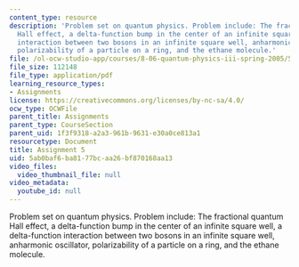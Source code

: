 ```yaml
---
content_type: resource
description: 'Problem set on quantum physics. Problem include: The fractional quantum
  Hall effect, a delta-function bump in the center of an infinite square well, a delta-function
  interaction between two bosons in an infinite square well, anharmonic oscillator,
  polarizability of a particle on a ring, and the ethane molecule.'
file: /ol-ocw-studio-app/courses/8-06-quantum-physics-iii-spring-2005/5ab0baf6ba8177bcaa26bf870168aa13_ps5.pdf
file_size: 112148
file_type: application/pdf
learning_resource_types:
- Assignments
license: https://creativecommons.org/licenses/by-nc-sa/4.0/
ocw_type: OCWFile
parent_title: Assignments
parent_type: CourseSection
parent_uid: 1f3f9318-a2a3-961b-9631-e30a0ce813a1
resourcetype: Document
title: Assignment 5
uid: 5ab0baf6-ba81-77bc-aa26-bf870168aa13
video_files:
  video_thumbnail_file: null
video_metadata:
  youtube_id: null
---
```

Problem set on quantum physics. Problem include: The fractional quantum Hall effect, a delta-function bump in the center of an infinite square well, a delta-function interaction between two bosons in an infinite square well, anharmonic oscillator, polarizability of a particle on a ring, and the ethane molecule.